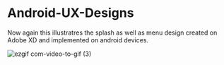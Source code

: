 # Android-UX-Designs


Now again this illustratres the splash as well as menu design created on Adobe XD and implemented on android devices.



![ezgif com-video-to-gif (3)](https://user-images.githubusercontent.com/54402567/78098521-f1913680-73fc-11ea-9c62-2e070dc17208.gif)
